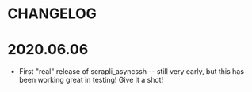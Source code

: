 CHANGELOG
=======

# 2020.06.06
- First "real" release of scrapli_asyncssh -- still very early, but this has been working great in testing! Give it a
 shot!
